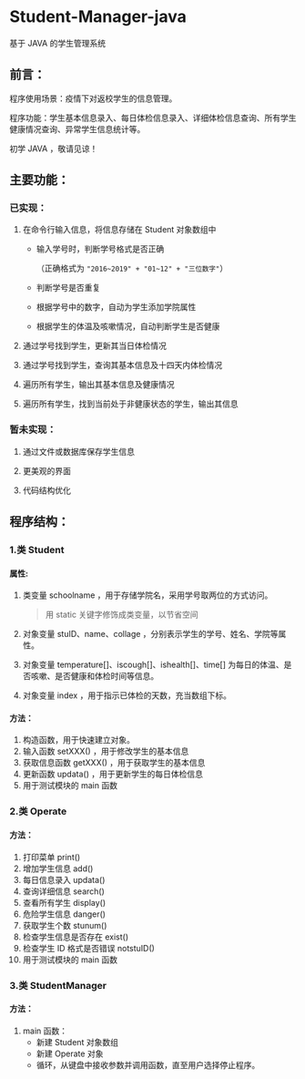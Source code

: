# Student-Manager-java
基于 JAVA 的学生管理系统 

## 前言：

程序使用场景：疫情下对返校学生的信息管理。

程序功能：学生基本信息录入、每日体检信息录入、详细体检信息查询、所有学生健康情况查询、异常学生信息统计等。

初学 JAVA ，敬请见谅！



## 主要功能：

### 已实现：

1. 在命令行输入信息，将信息存储在 Student 对象数组中

   * 输入学号时，判断学号格式是否正确

     （正确格式为 `"2016~2019" + "01~12" + "三位数字"`）

   * 判断学号是否重复

   * 根据学号中的数字，自动为学生添加学院属性

   * 根据学生的体温及咳嗽情况，自动判断学生是否健康

2. 通过学号找到学生，更新其当日体检情况

3. 通过学号找到学生，查询其基本信息及十四天内体检情况

4. 遍历所有学生，输出其基本信息及健康情况

5. 遍历所有学生，找到当前处于非健康状态的学生，输出其信息

### 暂未实现：

1. 通过文件或数据库保存学生信息

3. 更美观的界面

4. 代码结构优化




## 程序结构：

### 1.类 Student

#### 属性:

1. 类变量 schoolname ，用于存储学院名，采用学号取两位的方式访问。

   > 用 static 关键字修饰成类变量，以节省空间

2. 对象变量 stuID、name、collage ，分别表示学生的学号、姓名、学院等属性。

3. 对象变量 temperature[]、iscough[]、ishealth[]、time[] 为每日的体温、是否咳嗽、是否健康和体检时间等信息。

4. 对象变量 index ，用于指示已体检的天数，充当数组下标。

#### 方法：

1. 构造函数，用于快速建立对象。
2. 输入函数 setXXX() ，用于修改学生的基本信息
3. 获取信息函数 getXXX() ，用于获取学生的基本信息
4. 更新函数 updata() ，用于更新学生的每日体检信息
5. 用于测试模块的 main 函数



### 2.类 Operate

#### 方法：

1. 打印菜单 print()
2. 增加学生信息 add()
3. 每日信息录入 updata()
4. 查询详细信息 search()
5. 查看所有学生 display()
6. 危险学生信息 danger()
7. 获取学生个数 stunum()
8. 检查学生信息是否存在 exist()
9. 检查学生 ID 格式是否错误 notstuID()
10. 用于测试模块的 main 函数



### 3.类 StudentManager

#### 方法：

1. main 函数：
   * 新建 Student 对象数组
   * 新建 Operate 对象
   * 循环，从键盘中接收参数并调用函数，直至用户选择停止程序。



 